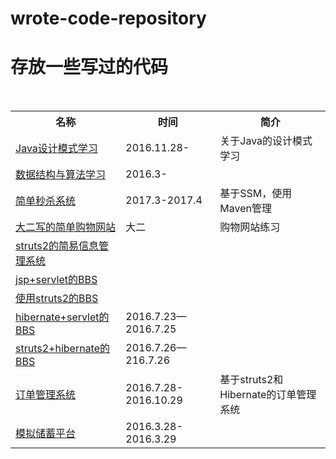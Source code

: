 ﻿# wrote-code-repository
 # 存放一些写过的代码
<table>
<tr>
  <th>名称</th>
  <th>时间</th>
  <th>简介</th>
</tr>
<tr>
  <td><a href="https://github.com/anthonylxd/wrote-code-repository/tree/master/Java设计模式学习">Java设计模式学习</a></td>
  <td>2016.11.28-</td>
  <td>关于Java的设计模式学习</td>
</tr>
<tr>
  <td><a href="https://github.com/anthonylxd/wrote-code-repository/tree/master/Algorithms">数据结构与算法学习</a></td>
  <td>2016.3-</td>
  <td></td>
</tr>
<tr>
  <td><a href="https://github.com/anthonylxd/wrote-code-repository/tree/master/SSMStu">简单秒杀系统</a></td>
  <td>2017.3-2017.4</td>
  <td>基于SSM，使用Maven管理</td>
</tr>
<tr>
  <td><a href="https://github.com/anthonylxd/wrote-code-repository/tree/master/大二写的简单购物网站">大二写的简单购物网站</a></td>
  <td>大二</td>
  <td>购物网站练习</td>
</tr>
<tr>
  <td><a href="https://github.com/anthonylxd/wrote-code-repository/tree/master/struts2的简易信息管理系统/20160531">struts2的简易信息管理系统</a></td>
  <td></td>
  <td></td>
</tr>
<tr>
  <td><a href="https://github.com/anthonylxd/wrote-code-repository/tree/master/jsp%2Bservlet的BBS">jsp+servlet的BBS</a></td>
  <td></td>
  <td></td>
</tr>
<tr>
  <td><a href="https://github.com/anthonylxd/wrote-code-repository/tree/master/BBSbystruts2">使用struts2的BBS</a></td>
  <td></td>
  <td></td>
</tr>
<tr>
  <td><a href="https://github.com/anthonylxd/wrote-code-repository/tree/master/BBSbyhibernate">hibernate+servlet的BBS</a></td>
  <td>2016.7.23—2016.7.25</td>
  <td></td>
</tr>
<tr>
  <td><a href="https://github.com/anthonylxd/wrote-code-repository/tree/master/BBSbysh">struts2+hibernate的BBS</a></td>
  <td>2016.7.26—216.7.26</td>
  <td></td>
</tr>
<tr>
  <td><a href="https://github.com/anthonylxd/wrote-code-repository/tree/master/订单管理系统bySH">订单管理系统</a></td>
  <td>2016.7.28-2016.10.29</td>
  <td>基于struts2和Hibernate的订单管理系统</td>
</tr>
<tr>
  <td><a href="https://github.com/anthonylxd/wrote-code-repository/tree/master/PraticeProject">模拟储蓄平台</a></td>
  <td>2016.3.28-2016.3.29</td>
  <td></td>
</tr>

</table>

